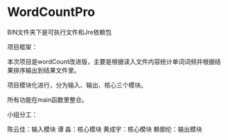 # WordCountPro

BIN文件夹下是可执行文件和Jre依赖包

项目框架：

本次项目是wordCount改进版，主要是根据读入文件内容统计单词词频并根据结果排序输出到结果文件里。

项目模块化进行，分为输入、输出、核心三个模块。

所有功能在main函数里整合。

小组分工：

陈云佳：输入模块
谭  淼：核心模块
黄成宇：核心模块
赖御伦：输出模块
